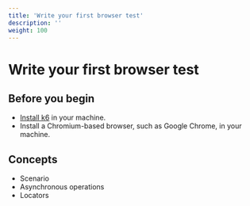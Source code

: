 ```yaml
---
title: 'Write your first browser test'
description: ''
weight: 100
---
```


# Write your first browser test

<!-- USE THE K6 WRITE YOUR FIRST TEST AS A TEMPLATE -->

## Before you begin

- [Install k6](https://grafana.com/docs/k6/<K6_VERSION>/set-up/install-k6/) in your machine.
- Install a Chromium-based browser, such as Google Chrome, in your machine.

## Concepts

- Scenario
- Asynchronous operations
- Locators
